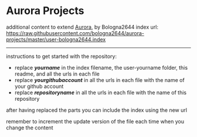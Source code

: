 # Aurora Projects
additional content to extend [Aurora](https://aurorabuilder.com/), by Bologna2644
index url: https://raw.githubusercontent.com/bologna2644/aurora-projects/master/user-bologna2644.index

---

instructions to get started with the repository:

- replace ***yourname*** in the index filename, the user-yourname folder, this readme, and all the urls in each file
- replace ***yourgithubaccount*** in all the urls in each file with the name of your github account
- replace ***repositoryname*** in all the urls in each file with the name of this repository

after having replaced the parts you can include the index using the new url

remember to increment the update version of the file each time when you change the content
